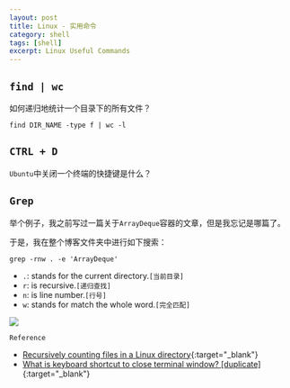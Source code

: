 ```yaml
---
layout: post
title: Linux - 实用命令
category: shell
tags: [shell]
excerpt: Linux Useful Commands
---
```


## `find | wc`  

如何递归地统计一个目录下的所有文件？  

``` shell
find DIR_NAME -type f | wc -l
```


## `CTRL + D`  

`Ubuntu`中关闭一个终端的快捷键是什么？  


## `Grep`  

举个例子，我之前写过一篇关于`ArrayDeque`容器的文章，但是我忘记是哪篇了。  

于是，我在整个博客文件夹中进行如下搜索：  

`grep -rnw . -e 'ArrayDeque'`  

- `.`: stands for the current directory.`[当前目录]`    
- `r`: is recursive.`[递归查找]`  
- `n`: is line number.`[行号]`    
- `w`: stands for match the whole word.`[完全匹配]`      

![](https://yyc-images.oss-cn-beijing.aliyuncs.com/linux_grep_arraydeque.png)  



`Reference`  

- [Recursively counting files in a Linux directory](https://stackoverflow.com/questions/9157138/recursively-counting-files-in-a-linux-directory){:target="_blank"}
- [What is keyboard shortcut to close terminal window? [duplicate]](https://askubuntu.com/questions/586026/what-is-keyboard-shortcut-to-close-terminal-window/586039){:target="_blank"}